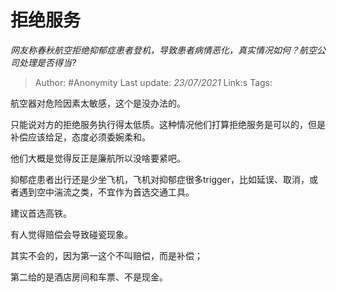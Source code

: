# 拒绝服务
*网友称春秋航空拒绝抑郁症患者登机，导致患者病情恶化，真实情况如何？航空公司处理是否得当?*

> Author: #Anonymity
> Last update: *23/07/2021* 
> Link:s
> Tags:  

 
航空器对危险因素太敏感，这个是没办法的。

只能说对方的拒绝服务执行得太低质。这种情况他们打算拒绝服务是可以的，但是补偿应该给足，态度必须委婉柔和。

他们大概是觉得反正是廉航所以没啥要紧吧。

抑郁症患者出行还是少坐飞机，飞机对抑郁症很多trigger，比如延误、取消，或者遇到空中湍流之类，不宜作为首选交通工具。

建议首选高铁。

有人觉得赔偿会导致碰瓷现象。

其实不会的，因为第一这个不叫赔偿，而是补偿；

第二给的是酒店房间和车票、不是现金。



